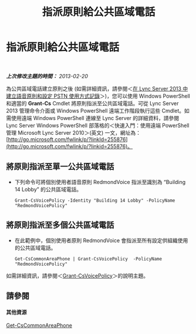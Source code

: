﻿---
title: 指派原則給公共區域電話
TOCTitle: 指派原則給公共區域電話
ms:assetid: f0554fd1-b237-49b3-9eb4-26f4b91f5604
ms:mtpsurl: https://technet.microsoft.com/zh-tw/library/JJ994082(v=OCS.15)
ms:contentKeyID: 52056257
ms.date: 08/24/2015
mtps_version: v=OCS.15
ms.translationtype: HT
---

# 指派原則給公共區域電話

 

_**上次修改主題的時間：** 2013-02-20_

為公共區域電話建立原則之後 (如需詳細資訊，請參閱＜[在 Lync Server 2013 中建立語音原則和設定 PSTN 使用方式記錄](lync-server-2013-create-a-voice-policy-and-configure-pstn-usage-records.md)＞)，您可以使用 Windows PowerShell 和適當的 **Grant-Cs** Cmdlet 將原則指派至公共區域電話。可從 Lync Server 2013 管理命令介面或 Windows PowerShell 遠端工作階段執行這些 Cmdlet。如需使用遠端 Windows PowerShell 連線至 Lync Server 的詳細資料，請參閱 Lync Server Windows PowerShell 部落格的＜快速入門：使用遠端 PowerShell 管理 Microsoft Lync Server 2010＞(英文) 一文，網址為：[http://go.microsoft.com/fwlink/p/?linkId=255876](http://go.microsoft.com/fwlink/p/?linkid=255876)。


## 將原則指派至單一公共區域電話

  - 下列命令可將個別使用者語音原則 RedmondVoice 指派至識別為 “Building 14 Lobby” 的公共區域電話。
    
        Grant-CsVoicePolicy -Identity "Building 14 Lobby" -PolicyName "RedmondVoicePolicy"

## 將原則指派至多個公共區域電話

  - 在此範例中，個別使用者原則 RedmondVoice 會指派至所有設定供組織使用的公共區域電話。
    
        Get-CsCommonAreaPhone | Grant-CsVoicePolicy  -PolicyName "RedmondVoicePolicy"

如需詳細資訊，請參閱＜[Grant-CsVoicePolicy](https://docs.microsoft.com/en-us/powershell/module/skype/Grant-CsVoicePolicy)＞的說明主題。

## 請參閱

#### 其他資源

[Get-CsCommonAreaPhone](get-cscommonareaphone.md)

